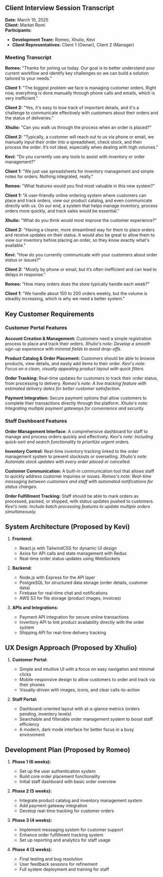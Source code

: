 ## Client Interview Session Transcript

**Date:** March 10, 2025  
**Client:** Market Romi  
**Participants:**  
- **Development Team:** Romeo, Xhulio, Kevi  
- **Client Representatives:** Client 1 (Owner), Client 2 (Manager)

### Meeting Transcript

**Romeo:** "Thanks for joining us today. Our goal is to better understand your current workflow and identify key challenges so we can build a solution tailored to your needs."

**Client 1:** "The biggest problem we face is managing customer orders. Right now, everything is done manually through phone calls and emails, which is very inefficient."

**Client 2:** "Yes, it's easy to lose track of important details, and it's a challenge to communicate effectively with customers about their orders and the status of deliveries."

**Xhulio:** "Can you walk us through the process when an order is placed?"

**Client 2:** "Typically, a customer will reach out to us via phone or email, we manually input their order into a spreadsheet, check stock, and then process the order. It’s not ideal, especially when dealing with high volumes."

**Kevi:** "Do you currently use any tools to assist with inventory or order management?"

**Client 1:** "We just use spreadsheets for inventory management and simple notes for orders. Nothing integrated, really."

**Romeo:** "What features would you find most valuable in this new system?"

**Client 1:** "A user-friendly online ordering system where customers can place and track orders, view our product catalog, and even communicate directly with us. On our end, a system that helps manage inventory, process orders more quickly, and track sales would be essential."

**Xhulio:** "What do you think would most improve the customer experience?"

**Client 2:** "Having a clearer, more streamlined way for them to place orders and receive updates on their status. It would also be great to allow them to view our inventory before placing an order, so they know exactly what's available."

**Kevi:** "How do you currently communicate with your customers about order status or issues?"

**Client 2:** "Mostly by phone or email, but it’s often inefficient and can lead to delays in response."

**Romeo:** "How many orders does the store typically handle each week?"

**Client 1:** "We handle about 150 to 200 orders weekly, but the volume is steadily increasing, which is why we need a better system."

## Key Customer Requirements

### Customer Portal Features

**Account Creation & Management:**
Customers need a simple registration process to place and track their orders.
*Xhulio's note: Develop a smooth sign-up experience with minimal fields to avoid drop-offs.*

**Product Catalog & Order Placement:**
Customers should be able to browse products, view details, and easily add items to their order.
*Kevi's note: Focus on a clean, visually appealing product layout with quick filters.*

**Order Tracking:**
Real-time updates for customers to track their order status, from processing to delivery.
*Romeo's note: A live tracking feature with estimated delivery dates for better customer satisfaction.*

**Payment Integration:**
Secure payment options that allow customers to complete their transactions directly through the platform.
*Xhulio's note: Integrating multiple payment gateways for convenience and security.*

### Staff Dashboard Features

**Order Management Interface:**
A comprehensive dashboard for staff to manage and process orders quickly and effectively.
*Kevi's note: Including quick-sort and search functionality to prioritize urgent orders.*

**Inventory Control:**
Real-time inventory tracking linked to the order management system to prevent stockouts or overselling.
*Xhulio's note: Automate stock updates with every order placed or cancelled.*

**Customer Communication:**
A built-in communication tool that allows staff to quickly address customer inquiries or issues.
*Romeo's note: Real-time messaging between customers and staff with automated notifications for status changes.*

**Order Fulfillment Tracking:**
Staff should be able to mark orders as processed, packed, or shipped, with status updates pushed to customers.
*Kevi's note: Include batch processing features to update multiple orders simultaneously.*

## System Architecture (Proposed by Kevi)

1. **Frontend:**
   - React.js with TailwindCSS for dynamic UI design
   - Axios for API calls and state management with Redux
   - Real-time order status updates using WebSockets

2. **Backend:**
   - Node.js with Express for the API layer
   - PostgreSQL for structured data storage (order details, customer data)
   - Firebase for real-time chat and notifications
   - AWS S3 for file storage (product images, invoices)

3. **APIs and Integrations:**
   - Payment API integration for secure online transactions
   - Inventory API to link product availability directly with the order system
   - Shipping API for real-time delivery tracking

## UX Design Approach (Proposed by Xhulio)

1. **Customer Portal:**
   - Simple and intuitive UI with a focus on easy navigation and minimal clicks
   - Mobile-responsive design to allow customers to order and track via their phones
   - Visually-driven with images, icons, and clear calls-to-action

2. **Staff Portal:**
   - Dashboard-oriented layout with at-a-glance metrics (orders pending, inventory levels)
   - Searchable and filterable order management system to boost staff efficiency
   - A modern, dark mode interface for better focus in a busy environment

## Development Plan (Proposed by Romeo)

1. **Phase 1 (6 weeks):**
   - Set up the user authentication system
   - Build core order placement functionality
   - Initial staff dashboard with basic order overview

2. **Phase 2 (5 weeks):**
   - Integrate product catalog and inventory management system
   - Add payment gateway integration
   - Develop real-time tracking for customer orders

3. **Phase 3 (4 weeks):**
   - Implement messaging system for customer support
   - Enhance order fulfillment tracking system
   - Set up reporting and analytics for staff usage

4. **Phase 4 (3 weeks):**
   - Final testing and bug resolution
   - User feedback sessions for refinement
   - Full system deployment and training for staff
